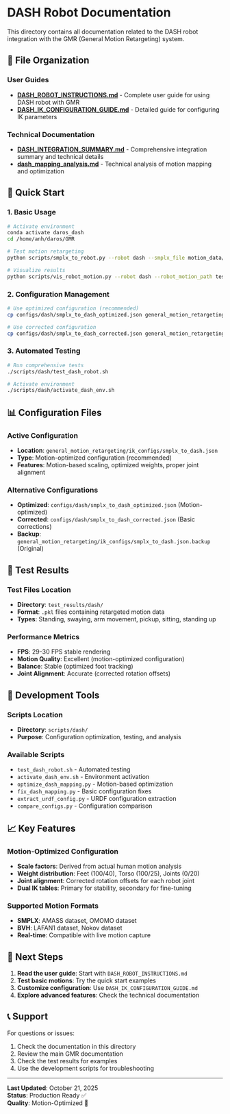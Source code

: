 # DASH Robot Documentation

This directory contains all documentation related to the DASH robot integration with the GMR (General Motion Retargeting) system.

## 📁 File Organization

### **User Guides**
- **[DASH_ROBOT_INSTRUCTIONS.md](DASH_ROBOT_INSTRUCTIONS.md)** - Complete user guide for using DASH robot with GMR
- **[DASH_IK_CONFIGURATION_GUIDE.md](DASH_IK_CONFIGURATION_GUIDE.md)** - Detailed guide for configuring IK parameters

### **Technical Documentation**
- **[DASH_INTEGRATION_SUMMARY.md](DASH_INTEGRATION_SUMMARY.md)** - Comprehensive integration summary and technical details
- **[dash_mapping_analysis.md](dash_mapping_analysis.md)** - Technical analysis of motion mapping and optimization

## 🚀 Quick Start

### **1. Basic Usage**
```bash
# Activate environment
conda activate daros_dash
cd /home/anh/daros/GMR

# Test motion retargeting
python scripts/smplx_to_robot.py --robot dash --smplx_file motion_data/ACCAD/ACCAD/Male1General_c3d/General_A1_-_Stand_stageii.npz --save_path test_stand.pkl

# Visualize results
python scripts/vis_robot_motion.py --robot dash --robot_motion_path test_stand.pkl
```

### **2. Configuration Management**
```bash
# Use optimized configuration (recommended)
cp configs/dash/smplx_to_dash_optimized.json general_motion_retargeting/ik_configs/smplx_to_dash.json

# Use corrected configuration
cp configs/dash/smplx_to_dash_corrected.json general_motion_retargeting/ik_configs/smplx_to_dash.json
```

### **3. Automated Testing**
```bash
# Run comprehensive tests
./scripts/dash/test_dash_robot.sh

# Activate environment
./scripts/dash/activate_dash_env.sh
```

## 📊 Configuration Files

### **Active Configuration**
- **Location**: `general_motion_retargeting/ik_configs/smplx_to_dash.json`
- **Type**: Motion-optimized configuration (recommended)
- **Features**: Motion-based scaling, optimized weights, proper joint alignment

### **Alternative Configurations**
- **Optimized**: `configs/dash/smplx_to_dash_optimized.json` (Motion-optimized)
- **Corrected**: `configs/dash/smplx_to_dash_corrected.json` (Basic corrections)
- **Backup**: `general_motion_retargeting/ik_configs/smplx_to_dash.json.backup` (Original)

## 🧪 Test Results

### **Test Files Location**
- **Directory**: `test_results/dash/`
- **Format**: `.pkl` files containing retargeted motion data
- **Types**: Standing, swaying, arm movement, pickup, sitting, standing up

### **Performance Metrics**
- **FPS**: 29-30 FPS stable rendering
- **Motion Quality**: Excellent (motion-optimized configuration)
- **Balance**: Stable (optimized foot tracking)
- **Joint Alignment**: Accurate (corrected rotation offsets)

## 🔧 Development Tools

### **Scripts Location**
- **Directory**: `scripts/dash/`
- **Purpose**: Configuration optimization, testing, and analysis

### **Available Scripts**
- `test_dash_robot.sh` - Automated testing
- `activate_dash_env.sh` - Environment activation
- `optimize_dash_mapping.py` - Motion-based optimization
- `fix_dash_mapping.py` - Basic configuration fixes
- `extract_urdf_config.py` - URDF configuration extraction
- `compare_configs.py` - Configuration comparison

## 📈 Key Features

### **Motion-Optimized Configuration**
- **Scale factors**: Derived from actual human motion analysis
- **Weight distribution**: Feet (100/40), Torso (100/25), Joints (0/20)
- **Joint alignment**: Corrected rotation offsets for each robot joint
- **Dual IK tables**: Primary for stability, secondary for fine-tuning

### **Supported Motion Formats**
- **SMPLX**: AMASS dataset, OMOMO dataset
- **BVH**: LAFAN1 dataset, Nokov dataset
- **Real-time**: Compatible with live motion capture

## 🎯 Next Steps

1. **Read the user guide**: Start with `DASH_ROBOT_INSTRUCTIONS.md`
2. **Test basic motions**: Try the quick start examples
3. **Customize configuration**: Use `DASH_IK_CONFIGURATION_GUIDE.md`
4. **Explore advanced features**: Check the technical documentation

## 📞 Support

For questions or issues:
1. Check the documentation in this directory
2. Review the main GMR documentation
3. Check the test results for examples
4. Use the development scripts for troubleshooting

---

**Last Updated**: October 21, 2025  
**Status**: Production Ready ✅  
**Quality**: Motion-Optimized 🚀
